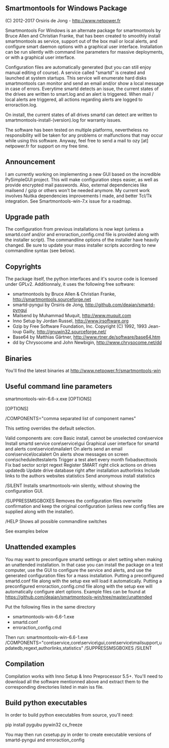 ﻿## Smartmontools for Windows Package
(C) 2012-2017 Orsiris de Jong - http://www.netpower.fr

Smartmontools For Windows is an alternate package for smartmontools by Bruce Allen and Christian Franke, that has been created to smoothly install smartmontools as service,
support out of the box mail or local alerts, and configure smart daemon options with a graphical user interface.
Installation can be run silently with command line parameters for massive deployments, or with a graphical user interface.

Configuration files are automatically generated (but you can still enjoy manual editing of course).
A service called "smartd" is created and launched at system startups. This service will enumerate hard disks smartmontools can monitor and send an email and/or show a local message in case of errors.
Everytime smartd detects an issue, the current states of the drives are written to smart.log and an alert is triggered.
When mail / local alerts are triggered, all actions regarding alerts are logged to erroraction.log.

On install, the current states of all drives smartd can detect are written to smartmontools-install-(version).log for warranty issues.

The software has been tested on multiple platforms, nevertheless no responsibility will be taken for any problems or malfunctions that may occur while using this software.
Anyway, feel free to send a mail to ozy [at] netpower.fr for support on my free time.

## Announcement

I am currently working on implementing a new GUI based on the incredible PySimpleGUI project.
This will make configuration steps easier, as well as provide encrypted mail passwords.
Also, external dependencies like mailsend / gzip or others won't be needed anymore.
My current work involves Nuitka dependencies improvements I made, and better Tcl/Tk integration.
See Smartmontools-win-7.x issue for a roadmap.

## Upgrade path

The configuration from previous installations is now kept (unless a smartd.conf and/or and erroraction_config.cmd file is provided along with the installer script).
The commandline options of the installer have heavily changed. Be sure to update your mass installer scripts according to new commandline syntax (see below).

## Copyrights

The package itself, the python interfaces and it's source code is licensed under GPLv2.
Additionnaly, it uses the following free software:

- smartmontools by Bruce Allen & Christian Franke, http://smartmontools.sourceforge.net
- smartd-pyngui by Orsiris de Jong, http://github.com/deajan/smartd-pyngui
- Mailsend by Muhammad Muquit, http://www.muquit.com
- Inno Setup by Jordan Russel, http://www.jrsoftware.org
- Gzip by Free Software Foundation, Inc. Copyright (C) 1992, 1993 Jean-loup Gailly, http://gnuwin32.sourceforge.net/
- Base64 by Matthias Gärtner, http://www.rtner.de/software/base64.htm
- dd by Chrysocome and John Newbigin, http://www.chrysocome.net/dd

## Binaries

You'll find the latest binaries at http://www.netpower.fr/smartmontools-win

## Useful command line parameters

smartmontools-win-6.6-x.exe [OPTIONS]

[OPTIONS]

/COMPONENTS="comma separated list of component names"

This setting overrides the default selection.

Valid components are:
core 						Basic install, cannot be unselected
core\service 				Install smartd service
core\service\gui			Graphical user interface for smartd and alerts
core\service\mailalert		On alerts send an email
core\service\localalert		On alerts show messages on screen
core\scheduledtestalerts	Trigger a test alert every month
fixbadsecttools				Fix bad sector script
regext						Register SMART right click actions on drives
updatedb					Update drive database right after installation
authorlinks					Include links to the authors websites
statistics					Send anonymous install statistics

/SILENT 					Installs smartmontools-win silently, without showing the configuration GUI.

/SUPPRESSMSGBOXES			Removes the configuration files overwrite confirmation and keep the original configuration (unless new config files are supplied along with the installer).

/HELP						Shows all possible commandline switches

See examples below

## Unattended examples

You may want to preconfigure smartd settings or alert setting when making an unattended installation.
In that case you can install the package on a test computer, use the GUI to configure the service and alerts, and use the generated configuration files for a mass installation.
Putting a preconfigured smartd.conf file along with the setup exe will load it automatically.
Putting a preconfigured erroraction_config.cmd file along with the setup exe will automatically configure alert options.
Example files can be found at https://github.com/deajan/smartmontools-win/tree/master/unattended

Put the following files in the same directory
- smartmontools-win-6.6-1.exe
- smartd.conf
- erroraction_config.cmd

Then run:
smartmontools-win-6.6-1.exe /COMPONENTS="core\service,core\service\gui,core\service\mailsupport,updatedb,regext,authorlinks,statistics" /SUPPRESSMSGBOXES /SILENT

## Compilation

Compilation works with Inno Setup & Inno Preprocessor 5.5+.
You'll need to download all the software mentionned above and extract them to the corresponding directories listed in main iss file.

## Build python executables

In order to build python executables from source, you'll need:

pip install pygubu pywin32 cx_freeze

You may then run cxsetup.py in order to create executable versions of smartd-pyngui and erroraction_config
